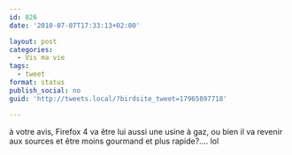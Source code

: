 ```yaml
---
id: 826
date: '2010-07-07T17:33:13+02:00'

layout: post
categories:
  - Vis ma vie
tags:
  - tweet
format: status
publish_social: no
guid: 'http://tweets.local/?birdsite_tweet=17965897718'

---
```


à votre avis, Firefox 4 va être lui aussi une usine à gaz, ou bien il va revenir aux sources et être moins gourmand et plus rapide?…. lol